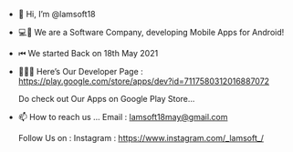 - 👋 Hi, I’m @lamsoft18
- 💻📲 We are a Software Company, developing Mobile Apps for Android!
- ⏮ We started Back on 18th May 2021
- 👩🏻‍💻 Here’s Our Developer Page : https://play.google.com/store/apps/dev?id=7117580312016887072 
     
     Do check out Our Apps on Google Play Store...
- 📫 How to reach us ...
     Email : lamsoft18may@gmail.com
     
     Follow Us on :
     Instagram :  https://www.instagram.com/_lamsoft_/

<!---
lamsoft18/lamsoft18 is a ✨ special ✨ repository because its `README.md` (this file) appears on your GitHub profile.
You can click the Preview link to take a look at your changes.
--->

